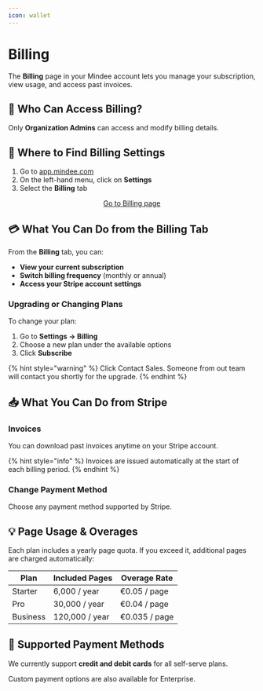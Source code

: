 ```yaml
---
icon: wallet
---
```


# Billing

The **Billing** page in your Mindee account lets you manage your subscription, view usage, and access past invoices.

## 🔐 Who Can Access Billing?

Only **Organization Admins** can access and modify billing details.

## 📍 Where to Find Billing Settings

1. Go to [app.mindee.com](https://app.mindee.com/)
2. On the left-hand menu, click on **Settings**
3. Select the **Billing** tab

<p align="center"><a href="https://app.mindee.com/settings?tab=billing" class="button primary">Go to Billing page</a></p>

## 💳 What You Can Do from the Billing Tab

From the **Billing** tab, you can:

* **View your current subscription**
* **Switch billing frequency** (monthly or annual)
* **Access your Stripe account settings**

### Upgrading or Changing Plans

To change your plan:

1. Go to **Settings → Billing**
2. Choose a new plan under the available options
3. Click **Subscribe**

{% hint style="warning" %}
Click Contact Sales. Someone from out team will contact you shortly for the upgrade.
{% endhint %}

## 📥 What You Can Do from Stripe

### Invoices

You can download past invoices anytime on your Stripe account.

{% hint style="info" %}
Invoices are issued automatically at the start of each billing period.
{% endhint %}

### Change Payment Method

Choose any payment method supported by Stripe.

## 💡 Page Usage & Overages

Each plan includes a yearly page quota. If you exceed it, additional pages are charged automatically:

| Plan     | Included Pages | Overage Rate  |
| -------- | -------------- | ------------- |
| Starter  | 6,000 / year   | €0.05 / page  |
| Pro      | 30,000 / year  | €0.04 / page  |
| Business | 120,000 / year | €0.035 / page |

## 🧾 Supported Payment Methods

We currently support **credit and debit cards** for all self-serve plans.

Custom payment options are also available for Enterprise.
